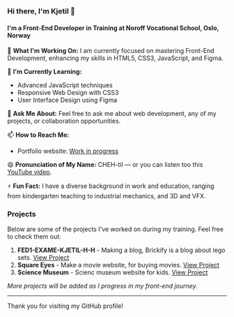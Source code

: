 ### Hi there, I'm Kjetil 👋

#### I'm a Front-End Developer in Training at Noroff Vocational School, Oslo, Norway

🔭 **What I'm Working On:**
I am currently focused on mastering Front-End Development, enhancing my skills in HTML5, CSS3, JavaScript, and Figma.

🌱 **I'm Currently Learning:**
- Advanced JavaScript techniques
- Responsive Web Design with CSS3
- User Interface Design using Figma

💬 **Ask Me About:**
Feel free to ask me about web development, any of my projects, or collaboration opportunities.

📫 **How to Reach Me:**
- Portfolio website: [Work in progress](khh.one)

😄 **Pronunciation of My Name:**
CHEH-til — or you can listen too this [YouTube video](https://www.youtube.com/watch?v=tQZBq3nZS_M).

⚡ **Fun Fact:**
I have a diverse background in work and education, ranging from kindergarten teaching to industrial mechanics, and 3D and VFX.

### Projects
Below are some of the projects I've worked on during my training. Feel free to check them out:

1. **FED1-EXAME-KJETIL-H-H** - Making a blog, Brickify is a blog about lego sets. [View Project]([#](https://github.com/KjetilHHauger/FED1-EXAME-KJETIL-H-H))
2. **Square Eyes** - Make a movie website, for buying movies. [View Project]([#](https://github.com/KjetilHHauger/squareyes-js))
3. **Science Museum** - Scienc museum website for kids. [View Project]([#](https://github.com/KjetilHHauger/science_museum))

*More projects will be added as I progress in my front-end journey.*

---

Thank you for visiting my GitHub profile!


